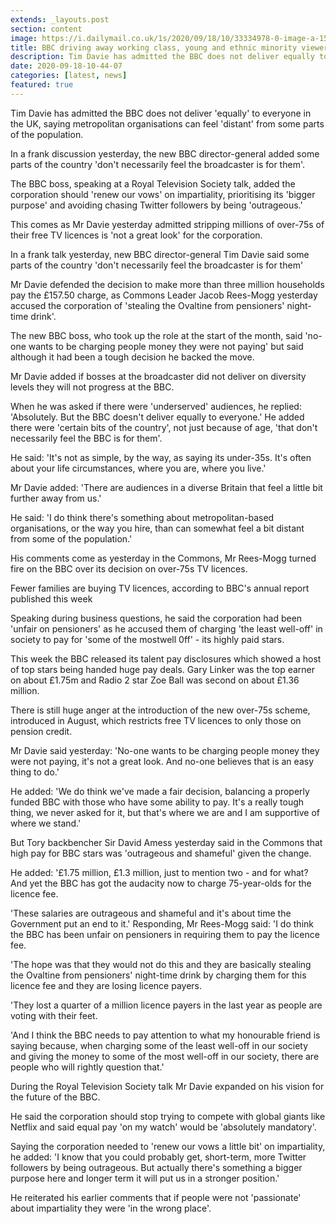 ```yaml
---
extends: _layouts.post
section: content
image: https://i.dailymail.co.uk/1s/2020/09/18/10/33334978-0-image-a-156_1600421612542.jpg 
title: BBC driving away working class, young and ethnic minority viewers Tim Davie admits  
description: Tim Davie has admitted the BBC does not deliver equally to everyone in the UK, saying metropolitan organisations can feel distant from some parts of the population. 
date: 2020-09-18-10-44-07 
categories: [latest, news] 
featured: true 
--- 
```

Tim Davie has admitted the BBC does not deliver 'equally' to everyone in the UK, saying metropolitan organisations can feel 'distant' from some parts of the population. 

In a frank discussion yesterday, the new BBC director-general added some parts of the country 'don't necessarily feel the broadcaster is for them'.

The BBC boss, speaking at a Royal Television Society talk, added the corporation should 'renew our vows' on impartiality, prioritising its 'bigger purpose' and avoiding chasing Twitter followers by being 'outrageous.' 

This comes as Mr Davie yesterday admitted stripping millions of over-75s of their free TV licences is 'not a great look' for the corporation.

In a frank talk yesterday, new BBC director-general Tim Davie said some parts of the country 'don't necessarily feel the broadcaster is for them'

Mr Davie defended the decision to make more than three million households pay the £157.50 charge, as Commons Leader Jacob Rees-Mogg yesterday accused the corporation of 'stealing the Ovaltine from pensioners' night-time drink'.

The new BBC boss, who took up the role at the start of the month, said 'no-one wants to be charging people money they were not paying' but said although it had been a tough decision he backed the move. 

Mr Davie added if bosses at the broadcaster did not deliver on diversity levels they will not progress at the BBC.

When he was asked if there were 'underserved' audiences, he replied: 'Absolutely. But the BBC doesn't deliver equally to everyone.' He added there were 'certain bits of the country', not just because of age, 'that don't necessarily feel the BBC is for them'.

He said: 'It's not as simple, by the way, as saying its under-35s. It's often about your life circumstances, where you are, where you live.'

Mr Davie added: 'There are audiences in a diverse Britain that feel a little bit further away from us.'

He said: 'I do think there's something about metropolitan-based organisations, or the way you hire, than can somewhat feel a bit distant from some of the population.'

His comments come as yesterday in the Commons, Mr Rees-Mogg turned fire on the BBC over its decision on over-75s TV licences.

Fewer families are buying TV licences, according to BBC's annual report published this week

Speaking during business questions, he said the corporation had been 'unfair on pensioners' as he accused them of charging 'the least well-off' in society to pay for 'some of the mostwell 0ff' - its highly paid stars.

This week the BBC released its talent pay disclosures which showed a host of top stars being handed huge pay deals. Gary Linker was the top earner on about £1.75m and Radio 2 star Zoe Ball was second on about £1.36 million.

There is still huge anger at the introduction of the new over-75s scheme, introduced in August, which restricts free TV licences to only those on pension credit.

Mr Davie said yesterday: 'No-one wants to be charging people money they were not paying, it's not a great look. And no-one believes that is an easy thing to do.'

He added: 'We do think we've made a fair decision, balancing a properly funded BBC with those who have some ability to pay. It's a really tough thing, we never asked for it, but that's where we are and I am supportive of where we stand.'

But Tory backbencher Sir David Amess yesterday said in the Commons that high pay for BBC stars was 'outrageous and shameful' given the change.

He added: '£1.75 million, £1.3 million, just to mention two - and for what? And yet the BBC has got the audacity now to charge 75-year-olds for the licence fee.

'These salaries are outrageous and shameful and it's about time the Government put an end to it.' Responding, Mr Rees-Mogg said: 'I do think the BBC has been unfair on pensioners in requiring them to pay the licence fee.

'The hope was that they would not do this and they are basically stealing the Ovaltine from pensioners' night-time drink by charging them for this licence fee and they are losing licence payers.

'They lost a quarter of a million licence payers in the last year as people are voting with their feet.

'And I think the BBC needs to pay attention to what my honourable friend is saying because, when charging some of the least well-off in our society and giving the money to some of the most well-off in our society, there are people who will rightly question that.'

During the Royal Television Society talk Mr Davie expanded on his vision for the future of the BBC.

He said the corporation should stop trying to compete with global giants like Netflix and said equal pay 'on my watch' would be 'absolutely mandatory'. 

Saying the corporation needed to 'renew our vows a little bit' on impartiality, he added: 'I know that you could probably get, short-term, more Twitter followers by being outrageous. But actually there's something a bigger purpose here and longer term it will put us in a stronger position.'

He reiterated his earlier comments that if people were not 'passionate' about impartiality they were 'in the wrong place'.

